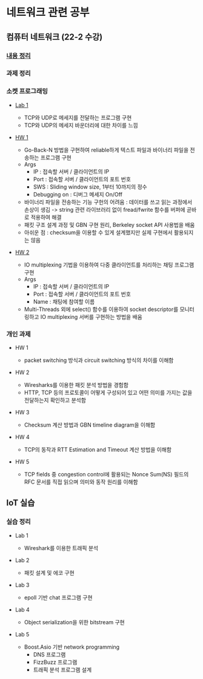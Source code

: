 # 네트워크 관련 공부

## 컴퓨터 네트워크 (22-2 수강)
### [내용 정리](./computer_network/study/computernetworks.md)
### 과제 정리

### 소켓 프로그래밍
- [Lab 1](./computer_network/socket_programming/lab01/)
    - TCP와 UDP로 메세지를 전달하는 프로그램 구현
    - TCP와 UDP의 메세지 바운더리에 대한 차이를 느낌

- [HW 1](./computer_network/socket_programming/hw1/)
    - Go-Back-N 방법을 구현하여 reliable하게 텍스트 파일과 바이너리 파일을 전송하는 프로그램 구현
    - Args
        - IP : 접속할 서버 / 클라이언트의 IP
        - Port : 접속할 서버 / 클라이언트의 포트 번호
        - SWS : Sliding window size, 1부터 10까지의 정수
        - Debugging on : 디버그 메세지 On/Off
    - 바이너리 파일을 전송하는 기능 구헌의 어려움 : 데이터를 쓰고 읽는 과정에서 손상이 생김 -> string 관련 라이브러리 없이 fread/fwrite 함수를 버퍼에 곧바로 적용하여 해결
    - 패킷 구조 설계 과정 및 GBN 구현 원리, Berkeley socket API 사용법을 배움
    - 아쉬운 점 : checksum을 이용할 수 있게 설계했지만 실제 구현에서 활용되지는 않음

- [HW 2](./computer_network/socket_programming/hw2/)
    - IO multiplexing 기법을 이용하여 다중 클라이언트를 처리하는 채팅 프로그램 구현
    - Args
        - IP : 접속할 서버 / 클라이언트의 IP
        - Port : 접속할 서버 / 클라이언트의 포트 번호
        - Name : 채팅에 참여할 이름
    - Multi-Threads 외에 select() 함수를 이용하여 socket descriptor를 모니터링하고 IO multiplexing 서버를 구현하는 방법을 배움

### 개인 과제
- HW 1
    - packet switching 방식과 circuit switching 방식의 차이를 이해함

- HW 2
    - Wiresharks를 이용한 패킷 분석 방법을 경험함
    - HTTP, TCP 등의 프로토콜이 어떻게 구성되어 있고 어떤 의미를 가지는 값을 전달하는지 확인하고 분석함

- HW 3
    - Checksum 계산 방법과 GBN timeline diagram을 이해함

- HW 4
    - TCP의 동작과 RTT Estimation and Timeout 계산 방법을 이해함

- HW 5
    - TCP fields 중 congestion control에 활용되는 Nonce Sum(NS) 필드의 RFC 문서를 직접 읽으며 의미와 동작 원리를 이해함

## IoT 실습
### 실습 정리
- Lab 1
    - Wireshark를 이용한 트래픽 분석

- Lab 2
    - 패킷 설계 및 에코 구현

- Lab 3
    - epoll 기반 chat 프로그램 구현

- Lab 4
    - Object serialization을 위한 bitstream 구현

- Lab 5
    - Boost.Asio 기반 network programming
        - DNS 프로그램
        - FizzBuzz 프로그램
        - 트래픽 분석 프로그램 설계